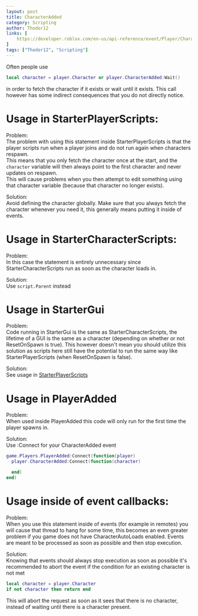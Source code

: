 ```yaml
---
layout: post
title: CharacterAdded
category: Scripting
author: Thodor12
links: [
    https://developer.roblox.com/en-us/api-reference/event/Player/CharacterAdded
]
tags: ["Thodor12", "Scripting"]
---
```


Often people use
```lua
local character = player.Character or player.CharacterAdded:Wait()
```
in order to fetch the character if it exists or wait until it exists.
This call however has some indirect consequences that you do not directly notice.

# Usage in StarterPlayerScripts:
Problem:  
The problem with using this statement inside StarterPlayerScripts is that the player scripts run when a player joins and do not run again when characters respawn.  
This means that you only fetch the character once at the start, and the `character` variable will then always point to the first character and never updates on respawn.  
This will cause problems when you then attempt to edit something using that character variable (because that character no longer exists).

Solution:  
Avoid defining the character globally. Make sure that you always fetch the character whenever you need it, this generally means putting it inside of events.

# Usage in StarterCharacterScripts:
Problem:  
In this case the statement is entirely unnecessary since StarterCharacterScripts run as soon as the character loads in.

Solution:  
Use `script.Parent` instead

# Usage in StarterGui
Problem:  
Code running in StarterGui is the same as StarterCharacterScripts, the lifetime of a GUI is the same as a character (depending on whether or not ResetOnSpawn is true). This however doesn't mean you should utilize this solution as scripts here still have the potential to run the same way like StarterPlayerScripts (when ResetOnSpawn is false).

Solution:  
See usage in [StarterPlayerScripts](#usage-in-starterplayerscripts)

# Usage in PlayerAdded
Problem:  
When used inside PlayerAdded this code will only run for the first time the player spawns in.

Solution:  
Use :Connect for your CharacterAdded event
```lua
game.Players.PlayerAdded:Connect(function(player)
  player.CharacterAdded:Connect(function(character)

  end)
end)
```

# Usage inside of event callbacks:
Problem:  
When you use this statement inside of events (for example in remotes) you will cause that thread to hang for some time, this becomes an even greater problem if you game does not have CharacterAutoLoads enabled. Events are meant to be processed as soon as possible and then stop execution.

Solution:  
Knowing that events should always stop execution as soon as possible it's recommended to abort the event if the condition for an existing character is not met
```lua
local character = player.Character
if not character then return end
```

This will abort the request as soon as it sees that there is no character, instead of waiting until there is a character present.